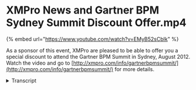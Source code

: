 # XMPro News and Gartner BPM Sydney Summit Discount Offer.mp4
{% embed url="https://www.youtube.com/watch?v=EMyB52sCblk" %}

As a sponsor of this event, XMPro are pleased to be able to offer you a special discount to attend the Gartner BPM Summit in Sydney, August 2012. Watch the video and go to [http://xmpro.com/info/gartnerbpmsummit/](http://xmpro.com/info/gartnerbpmsummit/) for more details.
<details>
<summary>Transcript</summary>quakes and practices and arrived yet not

only what we gotta do baby but returned

at the worldwide partner conference a

microsoft conference in canada we are

copy deep in some Asian Sydney in August

come see us GRT in Sydney we are

participating about the ID expo was your

summer garden orlando in the US were

really looking forward to that and as

soon as we get back from that you off to

the golf carts australia we were going

to do invited my keys

moving
</details>